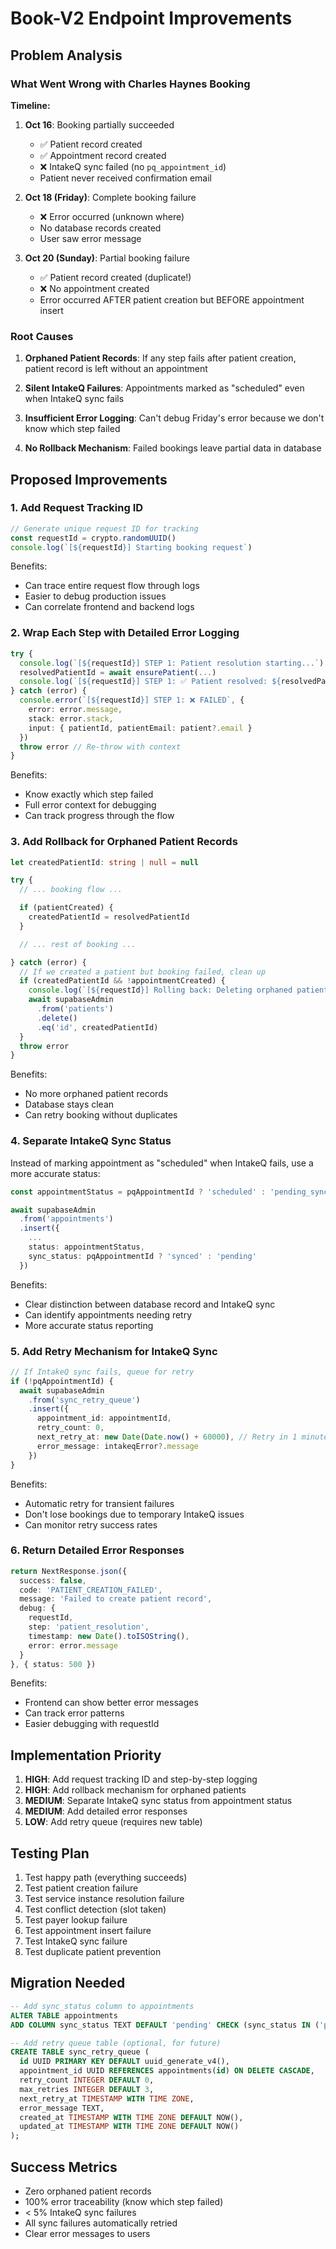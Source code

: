 # Book-V2 Endpoint Improvements

## Problem Analysis

### What Went Wrong with Charles Haynes Booking

**Timeline:**
1. **Oct 16**: Booking partially succeeded
   - ✅ Patient record created
   - ✅ Appointment record created
   - ❌ IntakeQ sync failed (no `pq_appointment_id`)
   - Patient never received confirmation email

2. **Oct 18 (Friday)**: Complete booking failure
   - ❌ Error occurred (unknown where)
   - No database records created
   - User saw error message

3. **Oct 20 (Sunday)**: Partial booking failure
   - ✅ Patient record created (duplicate!)
   - ❌ No appointment created
   - Error occurred AFTER patient creation but BEFORE appointment insert

### Root Causes

1. **Orphaned Patient Records**: If any step fails after patient creation, patient record is left without an appointment

2. **Silent IntakeQ Failures**: Appointments marked as "scheduled" even when IntakeQ sync fails

3. **Insufficient Error Logging**: Can't debug Friday's error because we don't know which step failed

4. **No Rollback Mechanism**: Failed bookings leave partial data in database

## Proposed Improvements

### 1. Add Request Tracking ID

```typescript
// Generate unique request ID for tracking
const requestId = crypto.randomUUID()
console.log(`[${requestId}] Starting booking request`)
```

Benefits:
- Can trace entire request flow through logs
- Easier to debug production issues
- Can correlate frontend and backend logs

### 2. Wrap Each Step with Detailed Error Logging

```typescript
try {
  console.log(`[${requestId}] STEP 1: Patient resolution starting...`)
  resolvedPatientId = await ensurePatient(...)
  console.log(`[${requestId}] STEP 1: ✅ Patient resolved: ${resolvedPatientId}`)
} catch (error) {
  console.error(`[${requestId}] STEP 1: ❌ FAILED`, {
    error: error.message,
    stack: error.stack,
    input: { patientId, patientEmail: patient?.email }
  })
  throw error // Re-throw with context
}
```

Benefits:
- Know exactly which step failed
- Full error context for debugging
- Can track progress through the flow

### 3. Add Rollback for Orphaned Patient Records

```typescript
let createdPatientId: string | null = null

try {
  // ... booking flow ...

  if (patientCreated) {
    createdPatientId = resolvedPatientId
  }

  // ... rest of booking ...

} catch (error) {
  // If we created a patient but booking failed, clean up
  if (createdPatientId && !appointmentCreated) {
    console.log(`[${requestId}] Rolling back: Deleting orphaned patient ${createdPatientId}`)
    await supabaseAdmin
      .from('patients')
      .delete()
      .eq('id', createdPatientId)
  }
  throw error
}
```

Benefits:
- No more orphaned patient records
- Database stays clean
- Can retry booking without duplicates

### 4. Separate IntakeQ Sync Status

Instead of marking appointment as "scheduled" when IntakeQ fails, use a more accurate status:

```typescript
const appointmentStatus = pqAppointmentId ? 'scheduled' : 'pending_sync'

await supabaseAdmin
  .from('appointments')
  .insert({
    ...
    status: appointmentStatus,
    sync_status: pqAppointmentId ? 'synced' : 'pending'
  })
```

Benefits:
- Clear distinction between database record and IntakeQ sync
- Can identify appointments needing retry
- More accurate status reporting

### 5. Add Retry Mechanism for IntakeQ Sync

```typescript
// If IntakeQ sync fails, queue for retry
if (!pqAppointmentId) {
  await supabaseAdmin
    .from('sync_retry_queue')
    .insert({
      appointment_id: appointmentId,
      retry_count: 0,
      next_retry_at: new Date(Date.now() + 60000), // Retry in 1 minute
      error_message: intakeqError?.message
    })
}
```

Benefits:
- Automatic retry for transient failures
- Don't lose bookings due to temporary IntakeQ issues
- Can monitor retry success rates

### 6. Return Detailed Error Responses

```typescript
return NextResponse.json({
  success: false,
  code: 'PATIENT_CREATION_FAILED',
  message: 'Failed to create patient record',
  debug: {
    requestId,
    step: 'patient_resolution',
    timestamp: new Date().toISOString(),
    error: error.message
  }
}, { status: 500 })
```

Benefits:
- Frontend can show better error messages
- Can track error patterns
- Easier debugging with requestId

## Implementation Priority

1. **HIGH**: Add request tracking ID and step-by-step logging
2. **HIGH**: Add rollback mechanism for orphaned patients
3. **MEDIUM**: Separate IntakeQ sync status from appointment status
4. **MEDIUM**: Add detailed error responses
5. **LOW**: Add retry queue (requires new table)

## Testing Plan

1. Test happy path (everything succeeds)
2. Test patient creation failure
3. Test service instance resolution failure
4. Test conflict detection (slot taken)
5. Test payer lookup failure
6. Test appointment insert failure
7. Test IntakeQ sync failure
8. Test duplicate patient prevention

## Migration Needed

```sql
-- Add sync_status column to appointments
ALTER TABLE appointments
ADD COLUMN sync_status TEXT DEFAULT 'pending' CHECK (sync_status IN ('pending', 'synced', 'failed'));

-- Add retry queue table (optional, for future)
CREATE TABLE sync_retry_queue (
  id UUID PRIMARY KEY DEFAULT uuid_generate_v4(),
  appointment_id UUID REFERENCES appointments(id) ON DELETE CASCADE,
  retry_count INTEGER DEFAULT 0,
  max_retries INTEGER DEFAULT 3,
  next_retry_at TIMESTAMP WITH TIME ZONE,
  error_message TEXT,
  created_at TIMESTAMP WITH TIME ZONE DEFAULT NOW(),
  updated_at TIMESTAMP WITH TIME ZONE DEFAULT NOW()
);
```

## Success Metrics

- Zero orphaned patient records
- 100% error traceability (know which step failed)
- < 5% IntakeQ sync failures
- All sync failures automatically retried
- Clear error messages to users
